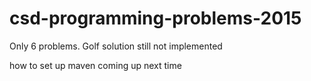# csd-programming-problems-2015

Only 6 problems. Golf solution still not implemented

how to set up maven coming up next time
